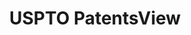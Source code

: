 ---
bigquery: https://console.cloud.google.com/bigquery?p=patents-public-data&d=patentsview&page=dataset
citation: Attribution should be given to PatentsView for use, distribution, or derivative
  works.
code: https://github.com/CSSIP-AIR/PatentsView-Code-Snippets/
contributors: USPTO
cost: None
description: 'PatentsView includes US patent data including raw data (summaries, applications,
  pregrant applications), disambugations of inventors and assignees, and inventor
  gender estimates.  Also foreign priority data, # of figures and sheets, and government
  interest statements.'
documentation: https://patentsview.org/query/builder-faqs
last_edit: 04/08/2022, 05:50:06
location: https://patentsview.org/
maintained_by: USPTO
record_creation_timestamp: 12/2/2020 17:20:46
schema_fields:
- reldocno
- assignee_id
- id
- name
- sequence
- uuid
- num_sheets
- field_title
- male_flag
- date
- disamb_assignee_id_20191008
- action_date
- _371_date
- disamb_inventor_id_20201229
- rel_id
- inventor_id
- lawyer_id
- disamb_inventor_id_20200331
- lname
- disamb_inventor_id_20171226
- disamb_inventor_id_20191231
- exemplary
- num_claims
- ipc_class
- disamb_inventor_id_20180528
- rawlocation_id
- applicant_type
- attribution_status
- classification_status
- number
- disamb_assignee_id_20191231
- subgroup
- f102_date
- term_disclaimer
- male
- length
- disamb_assignee_id_20190820
- disamb_assignee_id_20181127
- section_id
- disamb_inventor_id_20170307
- role
- term_grant
- longitude
- subcategory_id
- city
- county_fips
- latitude
- doc_type
- latin_name
- disamb_assignee_id_20190312
- rule_47
- deceased
- main_group
- disamb_inventor_id_20171003
- disamb_assignee_id_20200929
- gi_statement
- name_last
- application_id
- group_id
- num
- num_figures
- subclass
- contract_award_number
- _102_date
- designation
- latlong
- title
- organization_id
- level_three
- type
- disamb_inventor_id_20181127
- lapse_of_patent
- level_two
- disamb_assignee_id_20200331
- relkind
- state
- county
- filename
- name_first
- rawassignee_id
- disamb_assignee_id_20200630
- disamb_inventor_id_20200630
- patent_id
- classification_level
- subsection_id
- subgroup_id
- organization
- country_transformed
- subclass_id
- term_extension
- withdrawn
- classification_value
- citation_id
- series_code
- country
- group
- publication_number
- classification_data_source
- state_fips
- status
- symbol_position
- fname
- doctype
- disamb_inventor_id_20190820
- field_id
- disamb_inventor_id_20190312
- location_id
- disclaimer_date
- category_id
- disamb_inventor_id_20200929
- section
- abstract
- dependent
- rawinventor_id
- category
- sector_title
- disamb_inventor_id_20191008
- ipc_version_indicator
- kind
- mainclass_id
- variety
- f371_date
- text
- level_one
- disamb_inventor_id_20170808
shortname: patentsview
tags:
- disambiguation
- United States
- gender
terms_of_use: Creative Commons Attribution 4.0 International License.
timeframe: 1963-1999
title: USPTO PatentsView
uuid: cf1780b1-e265-4e49-8d1d-83b9cfe0fd9a
---